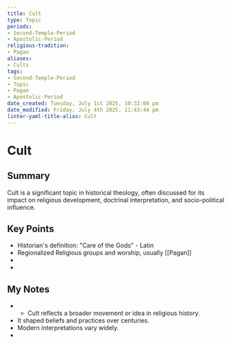 ```yaml
---
title: Cult
type: Topic
periods:
- Second-Temple-Period
- Apostolic-Period
religious-tradition:
- Pagan
aliases:
- Cults
tags:
- Second-Temple-Period
- Topic
- Pagan
- Apostolic-Period
date_created: Tuesday, July 1st 2025, 10:32:08 pm
date_modified: Friday, July 4th 2025, 11:43:44 pm
linter-yaml-title-alias: Cult
---
```


# Cult

## Summary
Cult is a significant topic in historical theology, often discussed for its impact on religious development, doctrinal interpretation, and socio-political influence.

## Key Points
- Historian's definition: "Care of the Gods" - Latin
- Regionalized Religious groups and worship, usually [[Pagan]]
- 
- 

## My Notes
- - Cult reflects a broader movement or idea in religious history.
- It shaped beliefs and practices over centuries.
- Modern interpretations vary widely.
- 